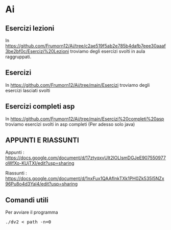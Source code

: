 # Ai

## Esercizi lezioni 

In https://github.com/Frumorn12/Ai/tree/c2ae519f5ab2e785b4dafb7eee30aaaf3be2bf0c/Esercizi%20Lezioni troviamo degli esercizi svolti in aula raggruppati.

## Esercizi 

In https://github.com/Frumorn12/Ai/tree/main/Esercizi troviamo degli esercizi lasciati svolti

## Esercizi completi asp

In https://github.com/Frumorn12/Ai/tree/main/Esercizi%20completi%20asp troviamo esercizi svolti in asp completi (Per adesso solo java) 

## 

## APPUNTI E RIASSUNTI

Appunti : https://docs.google.com/document/d/17ztyqxvUIt2lOLlsmDGJeE907550977oWfXo-KUjTXI/edit?usp=sharing

Riassunti : https://docs.google.com/document/d/1nxFux1QAAfInkTXk1PH0Zk535l5NZx96Pu8o4d3Yal4/edit?usp=sharing

## Comandi utili

Per avviare il programma
<pre>./dv2 < path -n=0</pre>